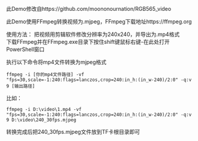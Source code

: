 此Demo修改自https://github.com/moononournation/RGB565_video

此Demo使用FFmpeg转换视频为.mjpeg，FFmpeg下载地址https://ffmpeg.org

使用方法：
把视频用剪辑软件修改分辨率为240x240，并导出为.mp4格式  
下载FFmpeg并在FFmpeg.exe目录下按住shift键鼠标右键-在此处打开PowerShell窗口  

执行以下命令将mp4文件转换为mjpeg格式  

`
ffmpeg -i [你的mp4文件路径] -vf "fps=30,scale=-1:240:flags=lanczos,crop=240:in_h:(in_w-240)/2:0" -q:v 9 [输出路径]
`  
  
比如：  
  
`
ffmpeg -i D:\video\1.mp4 -vf "fps=30,scale=-1:240:flags=lanczos,crop=240:in_h:(in_w-240)/2:0" -q:v 9 D:\video\240_30fps.mjpeg
`

转换完成后把240_30fps.mjpeg文件放到TF卡根目录即可
